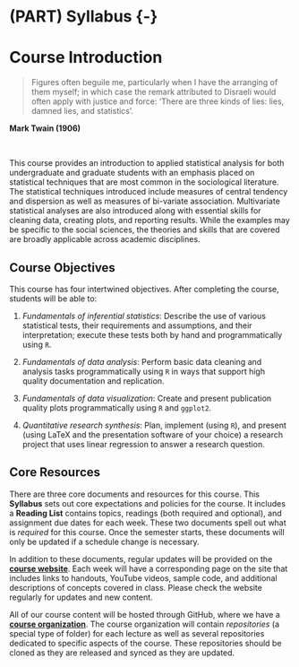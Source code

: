 # (PART) Syllabus {-}

# Course Introduction

> Figures often beguile me, particularly when I have the arranging of them myself; in which case the remark attributed to Disraeli would often apply with justice and force: ‘There are three kinds of lies: lies, damned lies, and statistics’.

**Mark Twain (1906)**

</br>

This course provides an introduction to applied statistical analysis for both undergraduate and graduate students with an emphasis placed on statistical techniques that are most common in the sociological literature. The statistical techniques introduced include measures of central tendency and dispersion as well as measures of bi-variate association. Multivariate statistical analyses are also introduced along with essential skills for cleaning data, creating plots, and reporting results. While the examples may be specific to the social sciences, the theories and skills that are covered are broadly applicable across academic disciplines.

## Course Objectives

This course has four intertwined objectives. After completing the
course, students will be able to:

1.  *Fundamentals of inferential statistics*: Describe the use of
    various statistical tests, their requirements and assumptions, and
    their interpretation; execute these tests both by hand and
    programmatically using `R`.

2.  *Fundamentals of data analysis*: Perform basic data cleaning and
    analysis tasks programmatically using `R` in ways that support high
    quality documentation and replication.

3.  *Fundamentals of data visualization*: Create and present publication
    quality plots programmatically using `R` and `ggplot2`.

4.  *Quantitative research synthesis*: Plan, implement (using `R`), and
    present (using LaTeX and the presentation software of your
    choice) a research project that uses linear regression to answer a
    research question.
    
## Core Resources

There are three core documents and resources for this course. This **Syllabus** sets out core expectations and policies for the course. It includes a **Reading List** contains topics, readings (both required and optional), and assignment due dates for each week. These two documents spell out what is *required* for this course. Once the semester starts, these documents will only be updated if a schedule change is necessary.

In addition to these documents, regular updates will be provided on the [**course website**](https://slu-soc5050.github.io). Each week will have a corresponding page on the site that includes links to handouts, YouTube videos, sample code, and additional descriptions of concepts covered in class. Please check the website regularly for updates and new content.

All of our course content will be hosted through GitHub, where we have a [**course organization**](https://github.com/slu-soc5050). The course organization will contain *repositories* (a special type of folder) for each lecture as well as several repositories dedicated to specific aspects of the course. These repositories should be cloned as they are released and synced as they are updated. 
